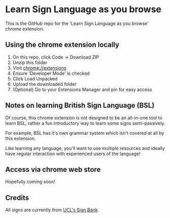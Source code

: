 # Learn Sign Language as you browse

This is the GitHub repo for the 'Learn Sign Language as you browse' chrome extension.

## Using the chrome extension locally

1. On this repo, click Code -> Download ZIP
2. Unzip this folder
3. Visit [chrome://extensions](chrome://extensions)
4. Ensure 'Developer Mode' is checked
5. Click Load Unpacked
6. Upload the downloaded folder
7. (Optional) Go to your Extensions Manager and pin for easy access

## Notes on learning British Sign Language (BSL)

Of course, this chrome extension is not designed to be an all-in-one tool to learn BSL, rather a fun introductory way to learn some signs semi-passively.

For example, BSL has it's own grammar system which isn't covered at all by this extension.

Like learning any language, you'll want to use multiple resources and ideally have regular interaction with experienced users of the language!

## Access via chrome web store

Hopefully coming soon!

## Credits

All signs are currently from [UCL's Sign Bank](https://bslsignbank.ucl.ac.uk/).
